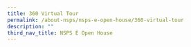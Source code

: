 ```yaml
---
title: 360 Virtual Tour
permalink: /about-nsps/nsps-e-open-house/360-virtual-tour
description: ""
third_nav_title: NSPS E Open House
---
```


